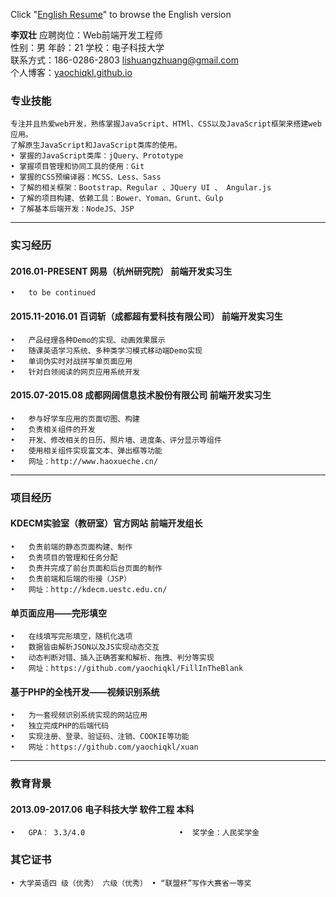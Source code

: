 Click "[English Resume](https://github.com/yaochiqkl/RESUME/blob/master/English_resume.md)"  to browse the English version


**李双壮**	
应聘岗位：Web前端开发工程师	  
性别：男    年龄：21    学校：电子科技大学    
联系方式：186-0286-2803	 lishuangzhuang@gmail.com  
个人博客：[yaochiqkl.github.io](http://yaochiqkl.github.io)	
### 专业技能	
	专注并且热爱web开发，熟练掌握JavaScript、HTMl、CSS以及JavaScript框架来搭建web应用。
	了解原生JavaScript和JavaScript类库的使用。	
	• 掌握的JavaScript类库：jQuery、Prototype	
	• 掌握项目管理和协同工具的使用：Git 	
	• 掌握的CSS预编译器：MCSS、Less、Sass 	
	• 了解的相关框架：Bootstrap、Regular 、JQuery UI 、 Angular.js	
	• 了解的项目构建、依赖工具：Bower、Yoman、Grunt、Gulp	
	• 了解基本后端开发：NodeJS、JSP	
****
###  实习经历	
#### 2016.01-PRESENT    网易（杭州研究院） 	前端开发实习生   
	•	to be continued
#### 2015.11-2016.01	百词斩（成都超有爱科技有限公司） 	前端开发实习生   
	•	产品经理各种Demo的实现、动画效果展示
	•	随课英语学习系统、多种类学习模式移动端Demo实现
	•	单词伪实时对战拼写单页面应用
	•	针对白领阅读的网页应用系统开发
#### 2015.07-2015.08	成都网阔信息技术股份有限公司	前端开发实习生 	
	•	参与好学车应用的页面切图、构建	
	•	负责相关组件的开发	
	•	开发、修改相关的日历、照片墙、进度条、评分显示等组件	
	•	使用相关组件实现富文本、弹出框等功能	
	•	网址：http://www.haoxueche.cn/	
***
### 项目经历
####    KDECM实验室（教研室）官方网站	前端开发组长	
	•	负责前端的静态页面构建、制作	
	•	负责项目的管理和任务分配	
	•	负责并完成了前台页面和后台页面的制作	
	•	负责前端和后端的衔接（JSP）	
	•	网址：http://kdecm.uestc.edu.cn/	
####    单页面应用——完形填空
	•	在线填写完形填空，随机化选项
	•	数据皆由解析JSON以及JS实现动态交互
	•	动态判断对错、插入正确答案和解析、拖拽、判分等实现
	•	网址：https://github.com/yaochiqkl/FillInTheBlank
####    基于PHP的全栈开发——视频识别系统
	•	为一套视频识别系统实现的网站应用
	•	独立完成PHP的后端代码
	•	实现注册、登录、验证码、注销、COOKIE等功能
	•	网址：https://github.com/yaochiqkl/xuan
***
### 教育背景	
#### 2013.09-2017.06	电子科技大学	软件工程	本科	
	•	GPA： 3.3/4.0 	                 •	奖学金：人民奖学金 	
### 其它证书	
	• 大学英语四 级（优秀） 六级（优秀） • “联盟杯”写作大赛省一等奖
